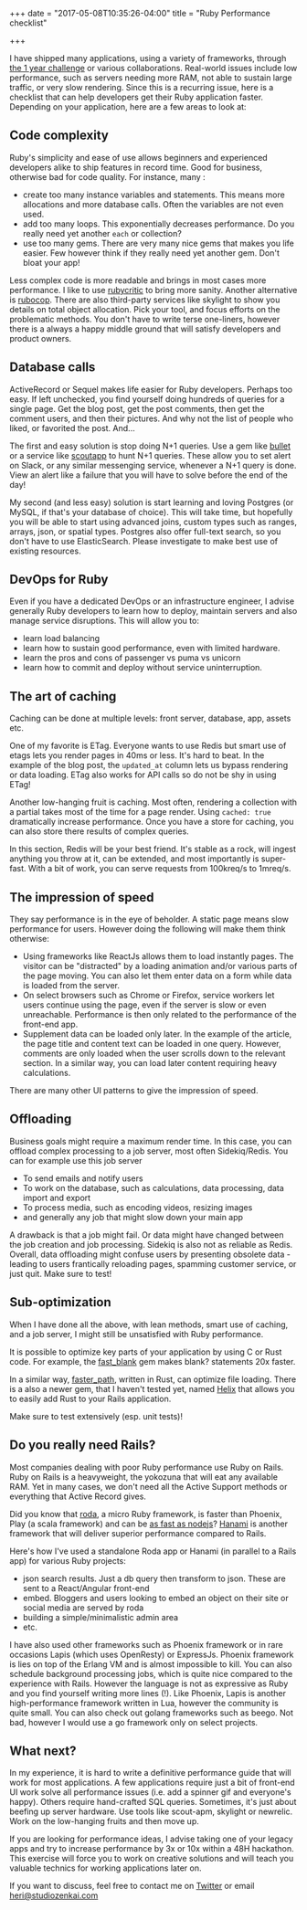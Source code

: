 +++
date = "2017-05-08T10:35:26-04:00"
title = "Ruby Performance checklist"

+++

I have shipped many applications, using a variety of frameworks, through [the 1 year challenge](http://studiozenkai.com/challenge/) or various collaborations. Real-world issues include low performance, such as servers needing more RAM, not able to sustain large traffic, or very slow rendering. Since this is a recurring issue, here is a checklist that can help developers get their Ruby application faster. Depending on your application, here are a few areas to look at:

## Code complexity

Ruby's simplicity and ease of use allows beginners and experienced developers alike to ship features in record time. Good for business, otherwise bad for code quality. For instance, many :

* create too many instance variables and statements. This means more allocations and more database calls. Often the variables are not even used.
* add too many loops. This exponentially decreases performance. Do you really need yet another `each` or collection?
* use too many gems. There are very many nice gems that makes you life easier. Few however think if they really need yet another gem. Don't bloat your app!

Less complex code is more readable and brings in most cases more performance. I like to use [rubycritic](https://github.com/whitesmith/rubycritic) to bring more sanity. Another alternative is [rubocop](https://github.com/bbatsov/rubocop). There are also third-party services like skylight to show you details on total object allocation. Pick your tool, and focus efforts on the problematic methods. You don't have to write terse one-liners, however there is a always a happy middle ground that will satisfy developers and product owners.

## Database calls

ActiveRecord or Sequel makes life easier for Ruby developers. Perhaps too easy. If left unchecked, you find yourself doing hundreds of queries for a single page. Get the blog post, get the post comments, then get the comment users, and then their pictures. And why not the list of people who liked, or favorited the post. And...

The first and easy solution is stop doing N+1 queries. Use a gem like [bullet](https://github.com/flyerhzm/bullet) or a service like [scoutapp](https://scoutapp.com/) to hunt N+1 queries. These allow you to set alert on Slack, or any similar messenging service, whenever a N+1 query is done. View an alert like a failure that you will have to solve before the end of the day!

My second (and less easy) solution is start learning and loving Postgres (or MySQL, if that's your database of choice). This will take time, but hopefully you will be able to start using advanced joins, custom types such as ranges, arrays, json, or spatial types. Postgres also offer full-text search, so you don't have to use ElasticSearch. Please investigate to make best use of existing resources.

## DevOps for Ruby

Even if you have a dedicated DevOps or an infrastructure engineer, I advise generally Ruby developers to learn how to deploy, maintain servers and also manage service disruptions. This will allow you to:

* learn load balancing
* learn how to sustain good performance, even with limited hardware.
* learn the pros and cons of passenger vs puma vs unicorn
* learn how to commit and deploy without service uninterruption.

## The art of caching

Caching can be done at multiple levels: front server, database, app, assets etc.

One of my favorite is ETag. Everyone wants to use Redis but smart use of etags lets you render pages in 40ms or less. It's hard to beat. In the example of the blog post, the `updated_at` column lets us bypass rendering or data loading. ETag also works for API calls so do not be shy in using ETag!

Another low-hanging fruit is caching. Most often, rendering a collection with a partial takes most of the time for a page render. Using `cached: true` dramatically increase performance. Once you have a store for caching, you can also store there results of complex queries.

In this section, Redis will be your best friend. It's stable as a rock, will ingest anything you throw at it, can be extended, and most importantly is super-fast. With a bit of work, you can serve requests from 100kreq/s to 1mreq/s.

## The impression of speed

They say performance is in the eye of beholder. A static page means slow performance for users. However doing the following will make them think otherwise: 

* Using frameworks like ReactJs allows them to load instantly pages. The visitor can be "distracted" by a loading animation and/or various parts of the page moving. You can also let them enter data on a form while data is loaded from the server.
* On select browsers such as Chrome or Firefox, service workers let users continue using the page, even if the server is slow or even unreachable. Performance is then only related to the performance of the front-end app.
* Supplement data can be loaded only later. In the example of the article, the page title and content text can be loaded in one query. However, comments are only loaded when the user scrolls down to the relevant section. In a similar way, you can load later content requiring heavy calculations.

There are many other UI patterns to give the impression of speed.

## Offloading

Business goals might require a maximum render time. In this case, you can offload complex processing to a job server, most often Sidekiq/Redis. You can for example use this job server

* To send emails and notify users
* To work on the database, such as calculations, data processing, data import and export
* To process media, such as encoding videos, resizing images
* and generally any job that might slow down your main app

A drawback is that a job might fail. Or data might have changed between the job creation and job processing. Sidekiq is also not as reliable as Redis. Overall, data offloading might confuse users by presenting obsolete data - leading to users frantically reloading pages, spamming customer service, or just quit. Make sure to test!

## Sub-optimization

When I have done all the above, with lean methods, smart use of caching, and a job server, I might still be unsatisfied with Ruby performance.

It is possible to optimize key parts of your application by using C or Rust code. For example, the [fast_blank](https://github.com/SamSaffron/fast_blank) gem makes blank? statements 20x faster.

In a similar way, [faster_path](https://github.com/danielpclark/faster_path), written in Rust, can optimize file loading. There is a also a newer gem, that I haven't tested yet, named [Helix](https://github.com/tildeio/helix) that allows you to easily add Rust to your Rails application.

Make sure to test extensively (esp. unit tests)!

## Do you really need Rails?

Most companies dealing with poor Ruby performance use Ruby on Rails. Ruby on Rails is a heavyweight, the yokozuna that will eat any available RAM. Yet in many cases, we don't need all the Active Support methods or everything that Active Record gives.

Did you know that [roda](https://github.com/jeremyevans/roda), a micro Ruby framework, is faster than Phoenix, Play (a scala framework) and can be [as fast as nodejs](https://www.techempower.com/benchmarks/previews/round14/#section=data-r14&hw=ph&test=query)? [Hanami](http://hanamirb.org/) is another framework that will deliver superior performance compared to Rails.

Here's how I've used a standalone Roda app or Hanami (in parallel to a Rails app) for various Ruby projects:

* json search results. Just a db query then transform to json. These are sent to a React/Angular front-end
* embed. Bloggers and users looking to embed an object on their site or social media are served by roda
* building a simple/minimalistic admin area
* etc.

I have also used other frameworks such as Phoenix framework or in rare occasions Lapis (which uses OpenResty) or ExpressJs. Phoenix framework is lies on top of the Erlang VM and is almost impossible to kill. You can also schedule background processing jobs, which is quite nice compared to the experience with Rails. However the language is not as expressive as Ruby and you find yourself writing more lines (!). Like Phoenix, Lapis is another high-performance framework written in Lua, however the community is quite small. You can also check out golang frameworks such as beego. Not bad, however I would use a go framework only on select projects.

## What next?

In my experience, it is hard to write a definitive performance guide that will work for most applications. A few applications require just a bit of front-end UI work solve all performance issues (i.e. add a spinner gif and everyone's happy). Others require hand-crafted SQL queries. Sometimes, it's just about beefing up server hardware. Use tools like scout-apm, skylight or newrelic. Work on the low-hanging fruits and then move up.

If you are looking for performance ideas, I advise taking one of your legacy apps and try to increase performance by 3x or 10x within a 48H hackathon. This exercise will force you to work on creative solutions and will teach you valuable technics for working applications later on.

If you want to discuss, feel free to contact me on [Twitter](http://twitter.com/heri) or email heri@studiozenkai.com